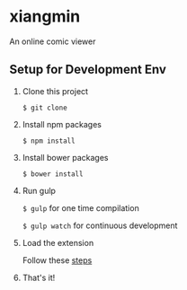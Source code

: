 xiangmin
========

An online comic viewer


Setup for Development Env
-------------------------
1. Clone this project

	`$ git clone`
	
2. Install npm packages

	`$ npm install`
	
3. Install bower packages

	`$ bower install`
	
4. Run gulp

	`$ gulp` for one time compilation
	
	`$ gulp watch` for continuous development

5. Load the extension

	Follow these [steps](https://developer.chrome.com/extensions/getstarted#unpacked)
	
6. That's it! 
